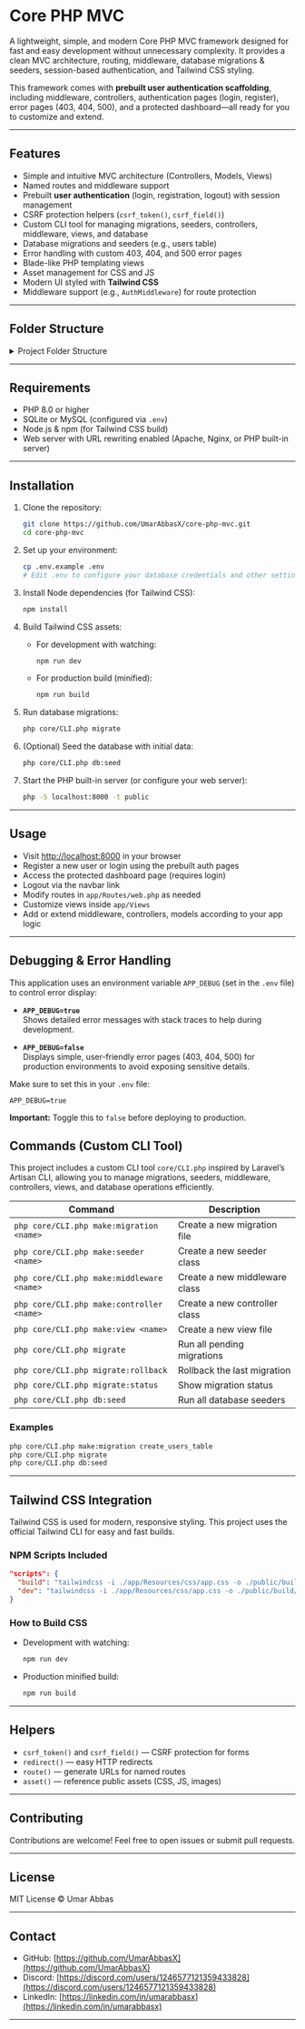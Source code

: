 # Core PHP MVC

A lightweight, simple, and modern Core PHP MVC framework designed for fast and easy development without unnecessary complexity. It provides a clean MVC architecture, routing, middleware, database migrations & seeders, session-based authentication, and Tailwind CSS styling.

This framework comes with **prebuilt user authentication scaffolding**, including middleware, controllers, authentication pages (login, register), error pages (403, 404, 500), and a protected dashboard—all ready for you to customize and extend.

---

## Features

- Simple and intuitive MVC architecture (Controllers, Models, Views)
- Named routes and middleware support
- Prebuilt **user authentication** (login, registration, logout) with session management
- CSRF protection helpers (`csrf_token()`, `csrf_field()`)
- Custom CLI tool for managing migrations, seeders, controllers, middleware, views, and database
- Database migrations and seeders (e.g., users table)
- Error handling with custom 403, 404, and 500 error pages
- Blade-like PHP templating views
- Asset management for CSS and JS
- Modern UI styled with **Tailwind CSS**
- Middleware support (e.g., `AuthMiddleware`) for route protection

---

## Folder Structure

<details>
<summary>Project Folder Structure</summary>

```
├── .env                      # Environment variables for your local setup (not committed)
├── .env.example              # Template for .env, shows required env vars
├── .gitignore                # Specifies files and folders Git should ignore
├── package-lock.json         # Automatically generated file for npm dependency versions
├── package.json              # NPM configuration file with scripts and dependencies
├── README.md                 # Project README file (this file)
├── core/                     # Core framework classes and utilities
│   ├── App.php              # Main application bootstrap and setup
│   ├── Autoloader.php       # PSR-4 compliant class autoloader
│   ├── CLI.php              # Custom CLI tool for migrations, seeders, controllers, etc.
│   ├── Container.php        # Simple service container for dependency injection
│   ├── Controller.php       # Base controller class
│   ├── Env.php              # Environment variable loader and handler
│   ├── ErrorHandler.php     # Custom error and exception handling
│   ├── Middleware.php       # Base middleware class
│   ├── Model.php            # Base model class
│   ├── Request.php          # HTTP request abstraction
│   ├── Response.php         # HTTP response abstraction
│   ├── Router.php           # Routing system with support for named routes
│   └── View.php             # View renderer for PHP templates
├── database/                 # Database related files
│   ├── migrations/          # Migration scripts to create or modify database schema
│   │   └── 20250809101405_create_users_table.php # Migration for users table
│   └── seeders/             # Seeder scripts to populate database with test or default data
│       └── 20250809070008_UsersSeeder.php        # Seeder for users table data
├── app/                      # Application-specific code and resources
│   ├── Helpers.php           # Global helper functions
│   ├── Controllers/          # Controllers handling request logic
│   │   ├── AuthController.php      # Handles user authentication (login, register, logout)
│   │   ├── DashboardController.php # Controller for protected dashboard area
│   │   └── HomeController.php      # Controller for public home/welcome pages
│   ├── Middleware/           # Custom middleware classes
│   │   └── AuthMiddleware.php       # Middleware to protect routes (checks auth)
│   ├── Models/               # Database models
│   │   └── User.php                # User model representing users table
│   ├── Routes/               # Route definitions
│   │   └── web.php                 # Main web routes file
│   ├── Resources/            # Static assets and resources
│   │   ├── css/
│   │   │   └── app.css             # Tailwind CSS input and custom styles
│   │   └── js/
│   │       └── app.js              # JavaScript scripts
│   └── Views/                # View templates (PHP files rendered by View class)
│       ├── dashboard.php            # Dashboard page view
│       ├── welcome.php              # Public welcome/home page view
│       ├── auth/                   # Authentication-related views
│       │   ├── login.php            # Login form view
│       │   └── register.php         # Registration form view
│       └── errors/                 # Custom error pages
│           ├── 403.php             # Forbidden error page
│           ├── 404.php             # Not found error page
│           └── 500.php             # Server error page
├── public/                   # Publicly accessible files, web server root
│   ├── .htaccess             # Apache config for URL rewriting and security
│   ├── index.php             # Front controller, main entry point for all requests
│   └── build/                # Compiled frontend assets
│       └── css/
│           └── app.css        # Compiled Tailwind CSS output file
```

</details>

---

## Requirements

- PHP 8.0 or higher
- SQLite or MySQL (configured via `.env`)
- Node.js & npm (for Tailwind CSS build)
- Web server with URL rewriting enabled (Apache, Nginx, or PHP built-in server)

---

## Installation

1. Clone the repository:

   ```bash
   git clone https://github.com/UmarAbbasX/core-php-mvc.git
   cd core-php-mvc
   ```

2. Set up your environment:

   ```bash
   cp .env.example .env
   # Edit .env to configure your database credentials and other settings
   ```

3. Install Node dependencies (for Tailwind CSS):

   ```bash
   npm install
   ```

4. Build Tailwind CSS assets:

   - For development with watching:

     ```bash
     npm run dev
     ```

   - For production build (minified):

     ```bash
     npm run build
     ```

5. Run database migrations:

   ```bash
   php core/CLI.php migrate
   ```

6. (Optional) Seed the database with initial data:

   ```bash
   php core/CLI.php db:seed
   ```

7. Start the PHP built-in server (or configure your web server):

   ```bash
   php -S localhost:8000 -t public
   ```

---

## Usage

- Visit [http://localhost:8000](http://localhost:8000) in your browser
- Register a new user or login using the prebuilt auth pages
- Access the protected dashboard page (requires login)
- Logout via the navbar link
- Modify routes in `app/Routes/web.php` as needed
- Customize views inside `app/Views`
- Add or extend middleware, controllers, models according to your app logic

---

## Debugging & Error Handling

This application uses an environment variable `APP_DEBUG` (set in the `.env` file) to control error display:

- **`APP_DEBUG=true`**  
  Shows detailed error messages with stack traces to help during development.

- **`APP_DEBUG=false`**  
  Displays simple, user-friendly error pages (403, 404, 500) for production environments to avoid exposing sensitive details.

Make sure to set this in your `.env` file:

```env
APP_DEBUG=true
```
**Important:** Toggle this to `false` before deploying to production.

## Commands (Custom CLI Tool)

This project includes a custom CLI tool `core/CLI.php` inspired by Laravel’s Artisan CLI, allowing you to manage migrations, seeders, middleware, controllers, views, and database operations efficiently.

| Command                                   | Description                   |
| ----------------------------------------- | ----------------------------- |
| `php core/CLI.php make:migration <name>`  | Create a new migration file   |
| `php core/CLI.php make:seeder <name>`     | Create a new seeder class     |
| `php core/CLI.php make:middleware <name>` | Create a new middleware class |
| `php core/CLI.php make:controller <name>` | Create a new controller class |
| `php core/CLI.php make:view <name>`       | Create a new view file        |
| `php core/CLI.php migrate`                | Run all pending migrations    |
| `php core/CLI.php migrate:rollback`       | Rollback the last migration   |
| `php core/CLI.php migrate:status`         | Show migration status         |
| `php core/CLI.php db:seed`                | Run all database seeders      |

### Examples

```bash
php core/CLI.php make:migration create_users_table
php core/CLI.php migrate
php core/CLI.php db:seed
```

---

## Tailwind CSS Integration

Tailwind CSS is used for modern, responsive styling. This project uses the official Tailwind CLI for easy and fast builds.

### NPM Scripts Included

```json
"scripts": {
  "build": "tailwindcss -i ./app/Resources/css/app.css -o ./public/build/css/app.css --minify --content ./app/Views/**/*.php,./app/Resources/js/**/*.js",
  "dev": "tailwindcss -i ./app/Resources/css/app.css -o ./public/build/css/app.css --watch --content ./app/Views/**/*.php,./app/Resources/js/**/*.js"
}
```

### How to Build CSS

- Development with watching:

  ```bash
  npm run dev
  ```

- Production minified build:

  ```bash
  npm run build
  ```

---

## Helpers

- `csrf_token()` and `csrf_field()` — CSRF protection for forms
- `redirect()` — easy HTTP redirects
- `route()` — generate URLs for named routes
- `asset()` — reference public assets (CSS, JS, images)

---

## Contributing

Contributions are welcome! Feel free to open issues or submit pull requests.

---

## License

MIT License © Umar Abbas

---

## Contact

- GitHub: [https://github.com/UmarAbbasX](https://github.com/UmarAbbasX)
- Discord: [https://discord.com/users/1246577121359433828](https://discord.com/users/1246577121359433828)
- LinkedIn: [https://linkedin.com/in/umarabbasx](https://linkedin.com/in/umarabbasx)

---

